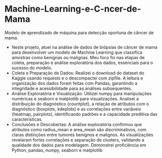# Machine-Learning-e-C-ncer-de-Mama
Modelo de aprendizado de máquina para detecção oportuna de câncer de mama.

* Neste projeto, atuei na análise de dados de biópsias de câncer de mama para desenvolver um modelo de Machine Learning que classifica amostras como benignas ou malignas. Meu foco foi nas etapas de coleta, preparação e análise exploratória dos dados, essenciais para o sucesso do modelo.
* Coleta e Preparação de Dados: Realizei o download do dataset do Kaggle usando requests e o descompactei com zipfile. A leitura e organização dos dados foram feitas com Pandas, garantindo a integridade e acessibilidade para as análises subsequentes.
* Análise Exploratória e Visualização: Utilizei numpy para manipulações numéricas e seaborn e matplotlib para visualizações. Analisei a distribuição do diagnóstico (countplot), a relação de atributos com o diagnóstico (boxplots, kdeplots) e as correlações entre variáveis (heatmap, pairplots), identificando padrões e a capacidade preditiva das características.
* Conclusões e Descobertas: A análise exploratória confirmou que atributos como radius_mean e area_mean são discriminativos, com claras distinções entre tumores benignos e malignos. As visualizações revelaram fortes correlações e separação de clusters, validando a qualidade dos dados para modelagem. Demonstrei proficiência em Python, pandas, numpy, seaborn e matplotlib
